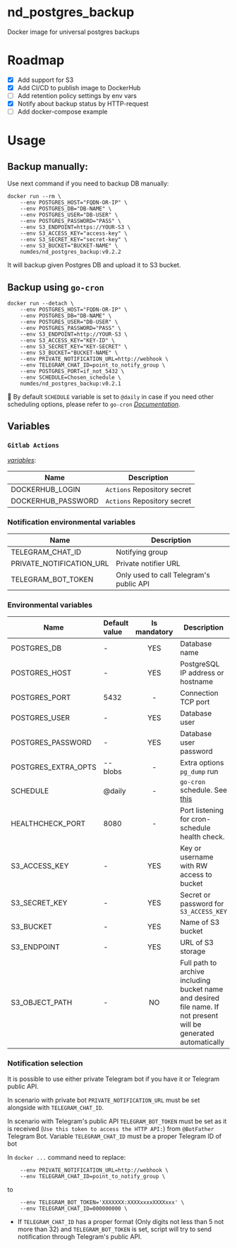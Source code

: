 # nd_postgres_backup

Docker image for universal postgres backups

# Roadmap

- [X] Add support for S3
- [X] Add CI/CD to publish image to DockerHub
- [ ] Add retention policy settings by env vars
- [X] Notify about backup status by HTTP-request
- [ ] Add docker-compose example

# Usage

## Backup manually:
Use next command if you need to backup DB manually:
```shell
docker run --rm \
    --env POSTGRES_HOST="FQDN-OR-IP" \
    --env POSTGRES_DB="DB-NAME" \
    --env POSTGRES_USER="DB-USER" \
    --env POSTGRES_PASSWORD="PASS" \
    --env S3_ENDPOINT=https://YOUR-S3 \
    --env S3_ACCESS_KEY="access-key" \
    --env S3_SECRET_KEY="secret-key" \
    --env S3_BUCKET="BUCKET-NAME" \
    numdes/nd_postgres_backup:v0.2.2
```
It will backup given Postgres DB and upload it to S3 bucket.

## Backup using `go-cron`

```shell
docker run --detach \
    --env POSTGRES_HOST="FQDN-OR-IP" \
    --env POSTGRES_DB="DB-NAME" \
    --env POSTGRES_USER="DB-USER" \
    --env POSTGRES_PASSWORD="PASS" \
    --env S3_ENDPOINT=http://YOUR-S3 \
    --env S3_ACCESS_KEY="KEY-ID" \
    --env S3_SECRET_KEY="KEY-SECRET" \
    --env S3_BUCKET="BUCKET-NAME" \
    --env PRIVATE_NOTIFICATION_URL=http://webhook \
    --env TELEGRAM_CHAT_ID=point_to_notify_group \
    --env POSTGRES_PORT=if_not_5432 \
    --env SCHEDULE=Chosen_schedule \
    numdes/nd_postgres_backup:v0.2.1
```

:wave: By default `SCHEDULE` variable is set to `@daily` in case if you need other scheduling options, please refer
to `go-cron` *[Documentation](https://pkg.go.dev/github.com/robfig/cron?utm_source=godoc#hdr-Predefined_schedules)*.

## Variables

### `Gitlab Actions`
*[variables](https://docs.github.com/en/actions/security-guides/encrypted-secrets#creating-encrypted-secrets-for-a-repository)*:

| Name               | Description                 |
|--------------------|-----------------------------|
| DOCKERHUB_LOGIN    | `Actions` Repository secret |
| DOCKERHUB_PASSWORD | `Actions` Repository secret |

### Notification environmental variables

| Name                     | Description                             |
|--------------------------|-----------------------------------------|
| TELEGRAM_CHAT_ID         | Notifying group                         |
| PRIVATE_NOTIFICATION_URL | Private notifier URL                    |
| TELEGRAM_BOT_TOKEN       | Only used to call Telegram's public API |

### Environmental variables

| Name                | Default value | Is mandatory | Description                                                               |
|---------------------|:--------------|:------------:|---------------------------------------------------------------------------|
| POSTGRES_DB         | -             |     YES      | Database name                                                             |
| POSTGRES_HOST       | -             |     YES      | PostgreSQL IP address or hostname                                         |
| POSTGRES_PORT       | 5432          |      -       | Connection TCP port                                                       |
| POSTGRES_USER       | -             |     YES      | Database user                                                             |
| POSTGRES_PASSWORD   | -             |     YES      | Database user password                                                    |
| POSTGRES_EXTRA_OPTS | --blobs       |      -       | Extra options `pg_dump` run                                               |
| SCHEDULE            | @daily        |      -       | `go-cron` schedule. See [this](#backup-using-go-cron)                     |
| HEALTHCHECK_PORT    | 8080          |      -       | Port listening for cron-schedule health check.                            |
| S3_ACCESS_KEY       | -             |     YES      | Key or username with RW access to bucket                                  |
| S3_SECRET_KEY       | -             |     YES      | Secret or password for `S3_ACCESS_KEY`                                    |
| S3_BUCKET           | -             |     YES      | Name of S3 bucket                                                         |
| S3_ENDPOINT         | -             |     YES      | URL of S3 storage                                                         |
| S3_OBJECT_PATH      | -             |      NO      | Full path to archive including bucket name and desired file name. If not present will be generated automatically |

### Notification selection

It is possible to use either private Telegram bot if you have it or Telegram public API.

In scenario with private bot `PRIVATE_NOTIFICATION_URL` must be set alongside with `TELEGRAM_CHAT_ID`.

In scenario with Telegram's public API `TELEGRAM_BOT_TOKEN` must be set as it is
received (`Use this token to access the HTTP API:`) from `@BotFather` Telegram Bot. Variable `TELEGRAM_CHAT_ID` must be
a proper Telegram ID of bot

In `docker ...` command need to replace:

```
    --env PRIVATE_NOTIFICATION_URL=http://webhook \
    --env TELEGRAM_CHAT_ID=point_to_notify_group \
```

to

```
    --env TELEGRAM_BOT_TOKEN='XXXXXXX:XXXXxxxxXXXXxxx' \
    --env TELEGRAM_CHAT_ID=000000000 \
```

- If `TELEGRAM_CHAT_ID` has a proper format (Only digits not less than 5 not more than 32) and `TELEGRAM_BOT_TOKEN` is
  set, script will try to send notification through Telegram's public API.
